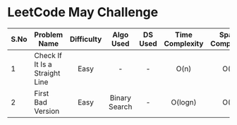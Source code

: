 # LeetCode May Challenge

| S.No | Problem Name | Difficulty | Algo Used | DS Used | Time Complexity | Space Complexity |
|------|--------------|:---:|:---:|:---:|:---:|:---:|
|  1   | Check If It Is a Straight Line | Easy | - | - | O(n) | O(1) |
|  2   | First Bad Version | Easy | Binary Search | - | O(logn) | O(1) |

